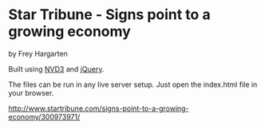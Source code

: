 Star Tribune - Signs point to a growing economy
================

by Frey Hargarten

Built using [NVD3](http://nvd3.org/) and [jQuery](https://github.com/jquery/jquery).

The files can be run in any live server setup. Just open the index.html file in your browser.

http://www.startribune.com/signs-point-to-a-growing-economy/300973971/